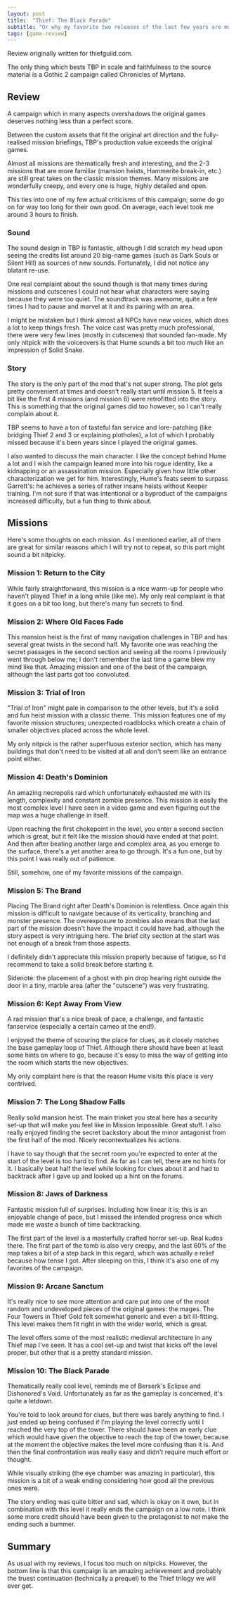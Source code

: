 ```yaml
---
layout: post
title:  "Thief: The Black Parade"
subtitle: "Or why my favorite two releases of the last few years are mods"
tags: [game-review]
---
```


Review originally written for thiefguild.com.

The only thing which bests TBP in scale and faithfulness to the source material is a Gothic 2 campaign called Chronicles of Myrtana.


## Review ##

A campaign which in many aspects overshadows the original games deserves nothing less than a perfect score.

Between the custom assets that fit the original art direction
and the fully-realised mission briefings,
TBP's production value exceeds the original games.

Almost all missions are thematically fresh and interesting,
and the 2-3 missions that are more familiar (mansion heists, Hammerite break-in, etc.)
are still great takes on the classic mission themes.
Many missions are wonderfully creepy, and every one is huge, highly detailed and open.

This ties into one of my few actual criticisms of this campaign;
some do go on for way too long for their own good.
On average, each level took me around 3 hours to finish.

### Sound ###
The sound design in TBP is fantastic,
although I did scratch my head upon seeing the credits list around 20 big-name games
(such as Dark Souls or Silent Hill) as sources of new sounds. Fortunately, I did not notice any blatant re-use.

One real complaint about the sound though is that many times during missions and cutscenes
I could not hear what characters were saying because they were too quiet.
The soundtrack was awesome, quite a few times I had to pause and marvel at it and its pairing with an area.

I might be mistaken but I think almost all NPCs have new voices, which does a lot to keep things fresh.
The voice cast was pretty much professional, there were very few lines (mostly in cutscenes) that sounded fan-made.
My only nitpick with the voiceovers is that Hume sounds a bit too much like an impression of Solid Snake.

### Story ###
The story is the only part of the mod that's not super strong.
The plot gets pretty convenient at times and doesn't really start until mission 5.
It feels a bit like the first 4 missions (and mission 6) were retrofitted into the story.
This is something that the original games did too however, so I can't really complain about it.

TBP seems to have a ton of tasteful fan service and lore-patching
(like bridging Thief 2 and 3 or explaining plotholes),
a lot of which I probably missed because it's been years since I played the original games.

I also wanted to discuss the main character.
I like the concept behind Hume a lot and I wish the campaign leaned more into his rogue identity,
like a kidnapping or an assassination mission.
Especially given how little other characterization we get for him.
Interestingly, Hume's feats seem to surpass Garrett's: he achieves a series of rather insane heists without Keeper training.
I'm not sure if that was intentional or a byproduct of the campaigns increased difficulty, but a fun thing to think about.

## Missions ##

Here's some thoughts on each mission.
As I mentioned earlier, all of them are great for similar reasons which I will try not to repeat,
so this part might sound a bit nitpicky.

### Mission 1: Return to the City ###
While fairly straightforward, this mission is a nice warm-up for people who haven't played Thief in a long while (like me).
My only real complaint is that it goes on a bit too long, but there's many fun secrets to find.

### Mission 2: Where Old Faces Fade ###
This mansion heist is the first of many navigation challenges in TBP
and has several great twists in the second half.
My favorite one was reaching the secret passages in the second section
and seeing all the rooms I previously went through below me;
I don't remember the last time a game blew my mind like that.
Amazing mission and one of the best of the campaign,
although the last parts got too convoluted.

### Mission 3: Trial of Iron ###
"Trial of Iron" might pale in comparison to the other levels,
but it's a solid and fun heist mission with a classic theme.
This mission features one of my favorite mission structures;
unexpected roadblocks which create a chain of smaller objectives placed across the whole level.

My only nitpick is the rather superfluous exterior section,
which has many buildings that don't need to be visited at all and don't seem like an entrance point either.

### Mission 4: Death's Dominion ###

An amazing necropolis raid which unfortunately exhausted me with its length, complexity and constant zombie presence.
This mission is easily the most complex level I have seen in a video game
and even figuring out the map was a huge challenge in itself.

Upon reaching the first chokepoint in the level, you enter a second section which is great,
but it felt like the mission should have ended at that point.
And then after beating another large and complex area, as you emerge to the surface,
there's a yet another area to go through.
It's a fun one, but by this point I was really out of patience.

Still, somehow, one of my favorite missions of the campaign.

### Mission 5: The Brand ###

Placing The Brand right after Death's Dominion is relentless.
Once again this mission is difficult to navigate because of its verticality, branching and monster presence.
The overexposure to zombies also means that the last part of the mission doesn't have the impact it could have had,
although the story aspect is very intriguing here.
The brief city section at the start was not enough of a break from those aspects.

I definitely didn't appreciate this mission properly because of fatigue,
so I'd recommend to take a solid break before starting it.

Sidenote: the placement of a ghost with pin drop hearing
right outside the door in a tiny, marble area (after the "cutscene") was very frustrating.

### Mission 6: Kept Away From View ###

A rad mission that's a nice break of pace,
a challenge, and fantastic fanservice (especially a certain cameo at the end!).

I enjoyed the theme of scouring the place for clues,
as it closely matches the base gameplay loop of Thief.
Although there should have been at least some hints on where to go,
because it's easy to miss the way of getting into the room which starts the new objectives.

My only complaint here is that the reason Hume visits this place is very contrived.

### Mission 7: The Long Shadow Falls ###
Really solid mansion heist.
The main trinket you steal here has a security set-up that will make you feel like in Mission Impossible.
Great stuff.
I also really enjoyed finding the secret backstory about the minor antagonist
from the first half of the mod. Nicely recontextualizes his actions.

I have to say though that the secret room
you're expected to enter at the start of the level is too hard to find.
As far as I can tell, there are no hints for it.
I basically beat half the level while looking for clues about it
and had to backtrack after I gave up and looked up a hint on the forums.

### Mission 8: Jaws of Darkness ###

Fantastic mission full of surprises.
Including how linear it is; this is an enjoyable change of pace,
but I missed the intended progress once which made me waste a bunch of time backtracking.

The first part of the level is a masterfully crafted horror set-up.
Real kudos there.
The first part of the tomb is also very creepy,
and the last 60% of the map takes a bit of a step back in this regard,
which was actually a relief because how tense I got.
After sleeping on this, I think it's also one of my favorites of the campaign.

### Mission 9: Arcane Sanctum ###

It's really nice to see more attention and care put into one of the most
random and undeveloped pieces of the original games: the mages.
The Four Towers in Thief Gold felt somewhat generic and even a bit ill-fitting.
This level makes them fit right in with the wider world, which is great.

The level offers some of the most realistic medieval architecture in any Thief map I've seen.
It has a cool set-up and twist that kicks off the level proper,
but other that is a pretty standard mission.

### Mission 10: The Black Parade ###

Thematically really cool level, reminds me of Berserk's Eclipse and Dishonored's Void.
Unfortunately as far as the gameplay is concerned, it's quite a letdown.

You're told to look around for clues, but there was barely anything to find.
I just ended up being confused if I'm playing the level correctly until I reached the very top of the tower.
There should have been an early clue which would have given the objective to reach the top of the tower,
because at the moment the objective makes the level more confusing than it is.
And then the final confrontation was really easy and didn't require much effort or thought.

While visually striking (the eye chamber was amazing in particular),
this mission is a bit of a weak ending considering how good all the previous ones were.

The story ending was quite bitter and sad, which is okay on it own,
but in combination with this level it really ends the campaign on a low note.
I think some more credit should have been given to the protagonist to not make the ending such a bummer.

## Summary ##

As usual with my reviews, I focus too much on nitpicks.
However, the bottom line is that this campaign is an amazing achievement and probably the truest continuation (technically a prequel)
to the Thief trilogy we will ever get.
